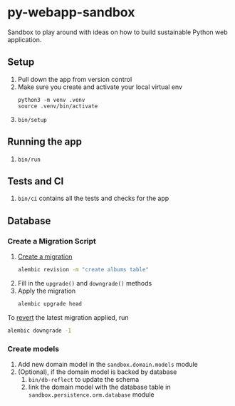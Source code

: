 # py-webapp-sandbox
Sandbox to play around with ideas on how to build sustainable Python web application.

## Setup
1. Pull down the app from version control
1. Make sure you create and activate your local virtual env 
    ```
    python3 -m venv .venv
    source .venv/bin/activate
    ```
1. `bin/setup`

## Running the app

1. `bin/run`

## Tests and CI
1. `bin/ci` contains all the tests and checks for the app


## Database

### Create a Migration Script
1. [Create a migration](https://alembic.sqlalchemy.org/en/latest/tutorial.html#create-a-migration-script) 
    ```bash
    alembic revision -m "create albums table"
    ```
1. Fill in the `upgrade()` and `downgrade()` methods
1. Apply the migration
    ```bash
    alembic upgrade head
    ```

To [revert](https://alembic.sqlalchemy.org/en/latest/tutorial.html#relative-migration-identifiers) the latest migration applied, run
```bash
alembic downgrade -1
```

### Create models
1. Add new domain model in the `sandbox.domain.models` module
1. (Optional), if the domain model is backed by database
    1. `bin/db-reflect` to update the schema
    1. link the domain model with the database table in `sandbox.persistence.orm.database` module
